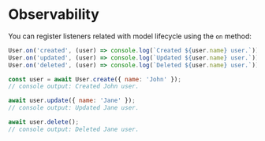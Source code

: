 # Observability

You can register listeners related with model lifecycle using the `on` method:

```js
User.on('created', (user) => console.log(`Created ${user.name} user.`));
User.on('updated', (user) => console.log(`Updated ${user.name} user.`));
User.on('deleted', (user) => console.log(`Deleted ${user.name} user.`));

const user = await User.create({ name: 'John' });
// console output: Created John user.

await user.update({ name: 'Jane' });
// console output: Updated Jane user.

await user.delete();
// console output: Deleted Jane user.
```
